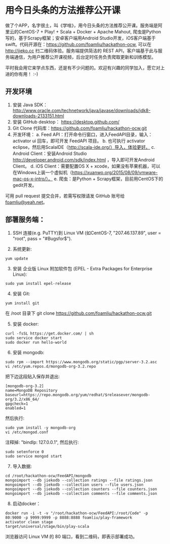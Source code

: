 # 用今日头条的方法推荐公开课
做了个APP，名字很土，叫《学啥》，用今日头条的方法推荐公开课。服务端是阿里云的CentOS-7 + Play! + Scala + Docker + Apache Mahout, 爬虫是Python写的，基于Scrapy框架；安卓客户端用Android Studio开发，iOS客户端基于swift。代码开源在：https://github.com/foamliu/hackathon-ocw, 可以在 http://jieko.cc 扫二维码体验。服务端提供简洁的 REST API，客户端基于此与服务端通信，为用户推荐公开课视频，后台定时任务负责爬取更新和训练模型。

平时我会用它来学点东西，还是有不少问题的。欢迎有兴趣的同学加入，愿它对上进的你有用！ :-)

## 开发环境
1. 安装 Java SDK：http://www.oracle.com/technetwork/java/javase/downloads/jdk8-downloads-2133151.html
2. 安装 GitHub desktop： https://desktop.github.com/
3. Git Clone 代码库：https://github.com/foamliu/hackathon-ocw.git
4. 开发环境：
	a. Feed API：打开命令行窗口，进入FeedAPI目录，输入：activator ui 回车，即可开发 FeedAPI 项目。
	b. 也可执行 activator eclipse，然后用ScalaIDE（http://scala-ide.org/）导入，体验更好。
	c. Android Client：安装Android Studio http://developer.android.com/sdk/index.html ，导入即可开发Android Client。
	d. iOS Client：需要配置OS X + xcode，如果没有苹果机器，可以在Windows上装一个虚拟机（https://xuanwo.org/2015/08/09/vmware-mac-os-x-intro/）。
	e. 爬虫：是Python + Scrapy框架，目前用CentOS下的gedit开发。

可用 pull request 提交合并，若需写权限请发 GitHub 账号给 foamliu@yeah.net。

## 部署服务端：
1. SSH 连接(e.g. PuTTY)到 Linux VM (如CentOS-7, "207.46.137.89", user = "root", pass = "#Bugsfor$").

2. 系统更新:
```
yum update
```

3. 安装 企业版 Linux 附加软件包 (EPEL - Extra Packages for Enterprise Linux):
```
sudo yum install epel-release
```

4. 安装 Git:
```
yum install git
```
在 /root 目录下 git clone https://github.com/foamliu/hackathon-ocw.git

5. 安装 docker:
```
curl -fsSL https://get.docker.com/ | sh
sudo service docker start
sudo docker run hello-world
```

6. 安装 mongodb:
```
sudo rpm --import https://www.mongodb.org/static/pgp/server-3.2.asc
vi /etc/yum.repos.d/mongodb-org-3.2.repo
```
把下边这段贴入保存并退出:
```
[mongodb-org-3.2]
name=MongoDB Repository
baseurl=https://repo.mongodb.org/yum/redhat/$releasever/mongodb-org/3.2/x86_64/
gpgcheck=1
enabled=1
```
然后执行:
```
sudo yum install -y mongodb-org
vi /etc/mongod.conf
```
注释掉: "bindIp: 127.0.0.1", 然后执行:
```
sudo setenforce 0
sudo service mongod start
```

7. 导入数据:
```
cd /root/hackathon-ocw/FeedAPI/mongodb
mongoimport --db jiekodb --collection ratings --file ratings.json
mongoimport --db jiekodb --collection users --file users.json
mongoimport --db jiekodb --collection counters --file counters.json
mongoimport --db jiekodb --collection comments --file comments.json
```

8. 启动docker：
```
docker run -i -t -v "/root/hackathon-ocw/FeedAPI:/root/Code" -p 80:9000 -p 9999:9999 -p 8888:8888 foamliu/play-framework
activator clean stage
target/universal/stage/bin/play-scala
```
浏览器访问 Linux VM 的 80 端口，看到二维码，即表示部署成功。

